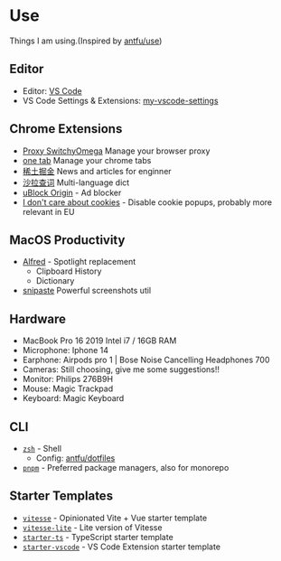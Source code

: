 # Use

Things I am using.(Inspired by [antfu/use](https://github.com/antfu/use/blob/main/README.md))

## Editor

- Editor: [VS Code](https://code.visualstudio.com/)
- VS Code Settings & Extensions: [my-vscode-settings](./.vscode)

## Chrome Extensions

- [Proxy SwitchyOmega](https://chrome.google.com/webstore/detail/proxy-switchyomega/padekgcemlokbadohgkifijomclgjgif) Manage your browser proxy
- [one tab](https://chrome.google.com/webstore/search/one%20tab) Manage your chrome tabs
- [稀土掘金](https://chrome.google.com/webstore/detail/%E7%A8%80%E5%9C%9F%E6%8E%98%E9%87%91/lecdifefmmfjnjjinhaennhdlmcaeeeb) News and articles for enginner
- [沙拉查词](https://chrome.google.com/webstore/detail/%E6%B2%99%E6%8B%89%E6%9F%A5%E8%AF%8D-%E8%81%9A%E5%90%88%E8%AF%8D%E5%85%B8%E5%88%92%E8%AF%8D%E7%BF%BB%E8%AF%91/cdonnmffkdaoajfknoeeecmchibpmkmg) Multi-language dict
- [uBlock Origin](https://chrome.google.com/webstore/detail/ublock-origin/cjpalhdlnbpafiamejdnhcphjbkeiagm) - Ad blocker
- [I don't care about cookies](https://chrome.google.com/webstore/detail/i-dont-care-about-cookies/fihnjjcciajhdojfnbdddfaoknhalnja) - Disable cookie popups, probably more relevant in EU

## MacOS Productivity

- [Alfred](https://www.alfredapp.com/) - Spotlight replacement
  - Clipboard History
  - Dictionary
- [snipaste](https://www.snipaste.com/) Powerful screenshots util

## Hardware

- MacBook Pro 16 2019 Intel i7 / 16GB RAM
- Microphone: Iphone 14
- Earphone: Airpods pro 1 | Bose Noise Cancelling Headphones 700
- Cameras: Still choosing, give me some suggestions!!
- Monitor: Philips 276B9H 
- Mouse: Magic Trackpad
- Keyboard: Magic Keyboard

## CLI

- [`zsh`](https://zsh.org/) - Shell
  - Config: [antfu/dotfiles](https://github.com/antfu/dotfiles)
- [`pnpm`](https://pnpm.io/) - Preferred package managers, also for monorepo

## Starter Templates

- [`vitesse`](https://github.com/antfu/vitesse) - Opinionated Vite + Vue starter template
- [`vitesse-lite`](https://github.com/antfu/vitesse-lite) - Lite version of Vitesse
- [`starter-ts`](https://github.com/antfu/starter-ts) - TypeScript starter template
- [`starter-vscode`](https://github.com/antfu/starter-vscode) - VS Code Extension starter template
